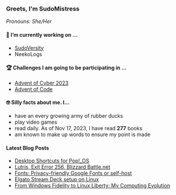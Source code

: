 ### Greets, I'm SudoMistress

_Pronouns: She/Her_

#### 🔭 I’m currently working on ...

- [SudoVersity](https://www.sudoversity.fyi)
- NeekoLogs

#### 🏆 Challenges I am going to be participating in ...

- [Advent of Cyber 2023](https://tryhackme.com/room/adventofcyber2023)
- [Advent of Code](https://adventofcode.com)

#### 🤓 Silly facts about me. I...

- have an every growing army of rubber ducks
- play video games
- read daily. As of Nov 17, 2023, I have read **277** books
- am known to make up words to ensure my point is made

#### Latest Blog Posts

<!-- BLOG-POST-LIST:START -->
- [Desktop Shortcuts for Pop!_OS](https://www.sudoversity.fyi/posts/desktop-shortcuts-popos/)
- [Lutris, Exit Error 256, Blizzard Battle.net](https://www.sudoversity.fyi/posts/lutris-error-256-battlenet/)
- [Fonts: Privacy-friendly Google Fonts or self-host](https://www.sudoversity.fyi/posts/fonts-privacy-google-fonts/)
- [Elgato Stream Deck setup on Linux](https://www.sudoversity.fyi/posts/elgato-stream-deck-linux/)
- [From Windows Fidelity to Linux Liberty: My Computing Evolution](https://www.sudoversity.fyi/posts/windows-fidelity-linux-liberty/)
<!-- BLOG-POST-LIST:END -->
